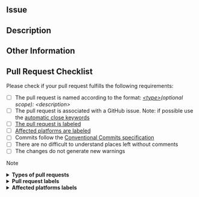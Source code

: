 <!--
Please read the following before submitting:
- Keep your pull request as small as possible
- Name this pull request according the format: <type>(optional scope): <description>
- Please label this pull request
- Specify affected platforms
-->

## Issue
<!-- Please associate the pull request with a GitHub issue.
     e.g., 'Close #<ISSUE-NUMBER>', or 'Related to <ISSUE-LINK>', or 'N/A'. -->

## Description
<!-- Please describe the changes that this pull request introduces. -->

## Other Information
<!-- Please provide any additional information if necessary. -->

## Pull Request Checklist

Please check if your pull request fulfills the following requirements:

- [ ] The pull request is named according to the format: _[\<type\>](#types-of-pull-requests)(optional scope): \<description\>_
- [ ] The pull request is associated with a GitHub issue. Note: if possible use the [automatic close keywords](https://help.github.com/en/github/managing-your-work-on-github/linking-a-pull-request-to-an-issue#linking-a-pull-request-to-an-issue-using-a-keyword)
- [ ] [The pull request is labeled](#pull-request-labels)
- [ ] [Affected platforms are labeled](#platform-labels)
- [ ] Commits follow the [Conventional Commits specification](https://www.conventionalcommits.org/en/v1.0.0/#summary)
- [ ] There are no difficult to understand places left without comments
- [ ] The changes do not generate new warnings

> [!NOTE]
>
> <details><summary><strong id="types-of-pull-requests">Types of pull requests</strong></summary>
>
> - `feat` - adding **new features**
> - `fix` - **bug** fixes
> - `test` - adding or correcting **tests**
> - `perf` - changes that improve **performance**
> - `refactor` - simple **rewriting** or **restructuring** of code without adding new features or fixing bugs
> - `style` - changes in **code styles** and no changes in logic
> - `build` - changes related to **the build of the project** and **dependencies**
> - `ci` - changes related to **continuous integration**
> - `docs` - changes in **documentation** or just **comments** in source code
> - `chore` - something that **doesn't fit** the other possible types
>
> </details>
>
> <details><summary><strong id="pull-request-labels">Pull request labels</strong></summary>
>
> - **`type/breaking-change`** - pull requests with changes that are **not backward compatible**
> - `type/build` - pull requests that change the **project's build** or **dependencies**
> - `type/chore` - pull requests **without** making **changes** to the code, project build, formatting, documentation, etc
> - `type/ci` - pull requests whose changes are related to **continuous integration**
> - `type/documentation` - pull requests that only change **documentation**
> - **`type/feature`** - pull requests that add **new features**
> - **`type/fix`** - pull requests that fix a **bug**
> - **`type/localization`** - pull requests that change **translation**
> - **`type/performance`** - pull requests that improve **performance**
> - `type/refactor` - pull requests that **refactor** a section of code
> - `type/style` - pull requests that change **code styles**
> - `type/test` - pull requests that add or correct **tests**
> - **`ignore-for-release`** - for pull requests that do **not need** to be appeared in **release notes**
>
> ---
> A pull request appears in the release notes if it has one of the labels: `type/breaking-change`, `type/feature`, `type/fix`, `type/localization`, `type/performance`
>
> </details>
>
> <details><summary><strong id="platform-labels">Affected platforms labels</strong></summary>
>
> - `platform/all` - pull requests that are related to the all platforms
> - `platform/android` - pull requests that are related to the Android platform
> - `platform/desktop` - pull requests that are related to the desktop
> - `platform/ios` - pull requests that are related to the iOS platform
> - `platform/macos` - pull requests that are related to the macOS platform
> - `platform/other` - pull requests that are related to an unknown platform
> - `platform/uwp` - pull requests that are related to the Universal Windows Platform
> - `platform/wasm` - pull requests that are related to the WebAssembly platform
> - `platform/winui` - pull requests that are related to the WinUI platform
>
> </details>
>
